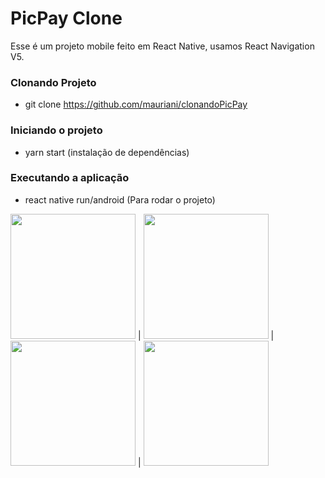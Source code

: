 # PicPay Clone

Esse é um projeto mobile feito em React Native, usamos React Navigation V5.

### Clonando Projeto 

- git clone https://github.com/mauriani/clonandoPicPay

### Iniciando o projeto

- yarn start (instalação de dependências)

### Executando a aplicação
- react native run/android (Para rodar o projeto)

<img src="https://user-images.githubusercontent.com/32397288/82909062-2aeaac00-9f3f-11ea-80de-07a651e49ed6.jpeg" width="200"> | <img src="https://user-images.githubusercontent.com/32397288/82909243-62595880-9f3f-11ea-934c-daaf24a0676d.jpeg" width="200"> | <img src="https://user-images.githubusercontent.com/32397288/82909249-62f1ef00-9f3f-11ea-84cc-ae0205656128.jpeg" width="200"> | 
<img src="https://user-images.githubusercontent.com/32397288/83290146-8d041500-a1bc-11ea-9703-bba25ceb2d98.jpeg" width="200">


